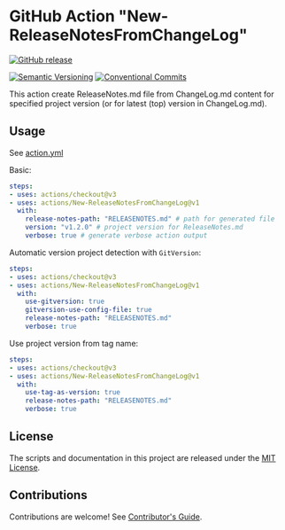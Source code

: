 # GitHub Action "New-ReleaseNotesFromChangeLog"

[![GitHub release](https://img.shields.io/github/v/release/IT-Service/New-ReleaseNotesFromChangeLog.svg?sort=semver&logo=github)](https://github.com/IT-Service/New-ReleaseNotesFromChangeLog/releases)

[![Semantic Versioning](https://img.shields.io/static/v1?label=Semantic%20Versioning&message=v2.0.0&color=green&logo=semver)](https://semver.org/lang/ru/spec/v2.0.0.html)
[![Conventional Commits](https://img.shields.io/badge/Conventional%20Commits-v1.0.0-yellow.svg?logo=git)](https://conventionalcommits.org)

This action create ReleaseNotes.md file from ChangeLog.md content for specified
project version (or for latest (top) version in ChangeLog.md).

## Usage

See [action.yml](action.yml)

Basic:

```yaml
steps:
- uses: actions/checkout@v3
- uses: actions/New-ReleaseNotesFromChangeLog@v1
  with:
    release-notes-path: "RELEASENOTES.md" # path for generated file
    version: "v1.2.0" # project version for ReleaseNotes.md
    verbose: true # generate verbose action output
```

Automatic version project detection with `GitVersion`:

```yaml
steps:
- uses: actions/checkout@v3
- uses: actions/New-ReleaseNotesFromChangeLog@v1
  with:
    use-gitversion: true
    gitversion-use-config-file: true
    release-notes-path: "RELEASENOTES.md"
    verbose: true
```

Use project version from tag name:

```yaml
steps:
- uses: actions/checkout@v3
- uses: actions/New-ReleaseNotesFromChangeLog@v1
  with:
    use-tag-as-version: true
    release-notes-path: "RELEASENOTES.md"
    verbose: true
```

## License

The scripts and documentation in this project are released under the [MIT License](LICENSE).

## Contributions

Contributions are welcome! See [Contributor's Guide](.github/CONTRIBUTING.md).
